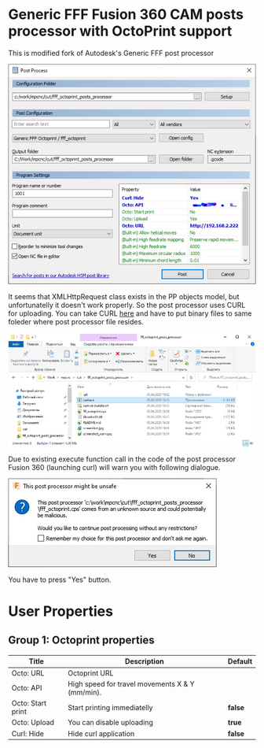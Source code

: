 Generic FFF Fusion 360 CAM posts processor with OctoPrint support
====

This is modified fork of Autodesk's Generic FFF post processor

![screenshot](/screenshot.jpg "screenshot")

It seems that XMLHttpRequest class exists in the PP objects model, but unfortunatelly it doesn't work properly.
So the post processor uses CURL for uploading.
You can take CURL [here](https://curl.haxx.se/download.html) and have to put binary files to same foleder where post processor file resides.

![screenshot_curl](/screenshot_curl.jpg "screenshot_curl")

Due to existing execute function call in the code of the post processor Fusion 360 (launching curl) 
will warn you with following dialogue.

![screenshot_warn](/screenshot_warn.jpg "screenshot_warn")

You have to press "Yes" button.

# User Properties

## Group 1: Octoprint properties

|Title|Description|Default|
|---|---|---|
Octo: URL|Octoprint URL|
Octo: API|High speed for travel movements X & Y (mm/min).||
Octo: Start print|Start printing immediatelly|**false**|
Octo: Upload|You can disable uploading|**true**|
Curl: Hide|Hide curl application|**false**|

